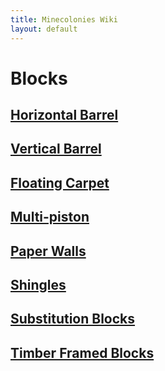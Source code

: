 ```yaml
---
title: Minecolonies Wiki
layout: default
---
```

# Blocks

## [Horizontal Barrel](../../source/items/barrel_horizontal)

## [Vertical Barrel](../../source/items/barrel_vertical)

## [Floating Carpet](../../source/items/floatingcarpet)

## [Multi-piston](../../source/items/multipiston)

## [Paper Walls](../../source/items/paperwalls)

## [Shingles](../../source/items/shingles)

## [Substitution Blocks](../../source/items/substitutionblocks)

## [Timber Framed Blocks](../../source/items/timberframes)

